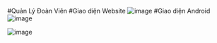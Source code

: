 #Quản Lý Đoàn Viên
#Giao diện Website
![image](https://github.com/user-attachments/assets/79eded86-ce4b-492a-94ab-f6fed6093668)
#Giao diện Android
![image](https://github.com/user-attachments/assets/26e702b3-0b59-4ef4-bb13-7d971874f0a9)

![image](https://github.com/user-attachments/assets/f028058f-de20-4f0f-ab8d-5053e67acbf5)
